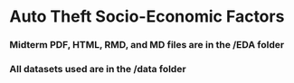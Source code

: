 # Auto Theft Socio-Economic Factors

### Midterm PDF, HTML, RMD, and MD files are in the /EDA folder 
### All datasets used are in the /data folder

